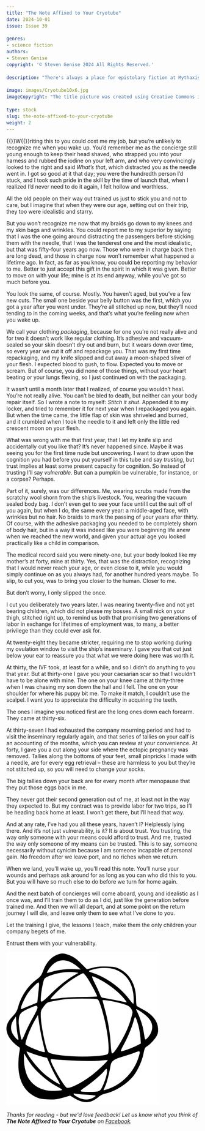 ```yaml
---
title: "The Note Affixed to Your Cryotube"
date: 2024-10-01
issue: Issue 39

genres:
- science fiction
authors:
- Steven Genise
copyright: '© Steven Genise 2024 All Rights Reserved.'

description: "There's always a place for epistolary fiction at Mythaxis – there's something special about a story which is also the document itself. Hope I haven't written that before. Anyway, now Steven Genise adds to our little cache of documentation. Have you ever woken up to find a message waiting for you? Evidence of existence going on, in a sense, without you?"

image: images/Cryotube10x6.jpg
imageCopyright: "The title picture was created using Creative Commons images by [Rodlon Kutsalev](https://www.pexels.com/photo/white-and-brown-round-frame-7911758/), [Maria Orlova](https://www.pexels.com/photo/old-shabby-cabin-with-combination-lock-and-round-windows-4947133/), [Ron Lach](https://www.pexels.com/photo/a-palm-behind-the-smoke-glass-8259335/), and [Pixabay](https://www.pexels.com/photo/white-card-on-gray-denim-pants-pouch-164605/) - many thanks!"

type: stock
slug: the-note-affixed-to-your-cryotube
weight: 2
---
```


{{<glyph>}}W{{</glyph>}}riting this to you could cost me my job, but you’re unlikely to recognize me when you wake up. You’d remember me as the concierge still young enough to keep their head shaved, who strapped you into your harness and rubbed the iodine on your left arm, and who very convincingly looked to the right and said *What’s that*, which distracted you as the needle went in. I got so good at it that day; you were the hundredth person I’d stuck, and I took such pride in the skill by the time of launch that, when I realized I’d never need to do it again, I felt hollow and worthless.

All the old people on their way out trained us just to stick you and not to care, but I imagine that when they were our age, setting out on their trip, they too were idealistic and starry.

But you won’t recognize me now that my braids go down to my knees and my skin bags and wrinkles. You could report me to my superior by saying that I was the one going around distracting the passengers before sticking them with the needle, that I was the tenderest one and the most idealistic, but that was fifty-four years ago now. Those who were in charge back then are long dead, and those in charge now won’t remember what happened a lifetime ago. In fact, as far as you know, you could be reporting my behavior to me. Better to just accept this gift in the spirit in which it was given. Better to move on with your life; mine is at its end anyway, while you’ve got so much before you.

You look the same, of course. Mostly. You haven’t aged, but you’ve a few new cuts. The small one beside your belly button was the first, which you got a year after you went under. They’re all stitched up now, but they’ll need tending to in the coming weeks, and that’s what you’re feeling now when you wake up.

We call your clothing *packaging*, because for one you’re not really alive and for two it doesn’t work like regular clothing. It’s adhesive and vacuum-sealed so your skin doesn’t dry out and burn, but it wears down over time, so every year we cut it off and repackage you. That was my first time repackaging, and my knife slipped and cut away a moon-shaped sliver of your flesh. I expected blood to gush, to flow. Expected you to move or scream. But of course, you did none of those things, without your heart beating or your lungs flexing, so I just continued on with the packaging.

It wasn’t until a month later that I realized, of course you wouldn’t heal. You’re not really alive. You can’t be bled to death, but neither can your body repair itself. So I wrote a note to myself: *Stitch it shut*. Appended it to my locker, and tried to remember it for next year when I repackaged you again. But when the time came, the little flap of skin was shriveled and burned, and it crumbled when I took the needle to it and left only the little red crescent moon on your flesh.

What was wrong with me that first year, that I let my knife slip and accidentally cut you like that? It’s never happened since. Maybe it was seeing you for the first time nude but uncowering. I want to draw upon the cognition you had before you put yourself in this tube and say *trusting*, but trust implies at least some present capacity for cognition. So instead of trusting I’ll say *vulnerable*. But can a pumpkin be vulnerable, for instance, or a corpse? Perhaps.

Part of it, surely, was our differences. Me, wearing scrubs made from the scratchy wool shorn from the ship’s livestock. You, wearing the vacuum sealed body bag. I don’t even get to see your face until I cut the suit off of you again, but when I do, the same every year: a middle-aged face, with wrinkles but no hair. No braids to mark the passing of your years after thirty. Of course, with the adhesive packaging you needed to be completely shorn of body hair, but in a way it was indeed like you were beginning life anew when we reached the new world, and given your actual age you looked practically like a child in comparison.

The medical record said you were ninety-one, but your body looked like my mother’s at forty, mine at thirty. Yes, that was the distraction, recognizing that I would never reach your age, or even close to it, while you would simply continue on as you always had, for another hundred years maybe. To slip, to cut you, was to bring you closer to the human. Closer to me.

But don’t worry, I only slipped the once.

I cut you deliberately two years later. I was nearing twenty-five and not yet bearing children, which did not please my bosses. A small nick on your thigh, stitched right up, to remind us both that promising two generations of labor in exchange for lifetimes of employment was, to many, a better privilege than they could ever ask for.

At twenty-eight they became stricter, requiring me to stop working during my ovulation window to visit the ship’s inseminary. I gave you that cut just below your ear to reassure you that what we were doing here was worth it.

At thirty, the IVF took, at least for a while, and so I didn’t do anything to you that year. But at thirty-one I gave you your caesarian scar so that I wouldn’t have to be alone with mine. The one on your knee came at thirty-three when I was chasing my son down the hall and I fell. The one on your shoulder for where his puppy bit me. To make it match, I couldn’t use the scalpel. I want you to appreciate the difficulty in acquiring the teeth.

The ones I imagine you noticed first are the long ones down each forearm. They came at thirty-six.

At thirty-seven I had exhausted the company mourning period and had to visit the inseminary regularly again, and that series of tallies on your calf is an accounting of the months, which you can review at your convenience. At forty, I gave you a cut along your side where the ectopic pregnancy was removed. Tallies along the bottoms of your feet, small pinpricks I made with a needle, are for every egg retrieval – these are harmless to you but they’re not stitched up, so you will need to change your socks.

The big tallies down your back are for every month after menopause that they put those eggs back in me.

They never got their second generation out of me, at least not in the way they expected to. But my contract was to provide labor for two trips, so I’ll be heading back home at least. I won’t get there, but I’ll head that way.

And at any rate, I’ve had you all these years, haven’t I? Helplessly lying there. And it’s not just vulnerability, is it? It *is* about trust. You trusting, the way only someone with your means could afford to trust. And me, trusted the way only someone of my means can be trusted. This is to say, someone necessarily without cynicim because I am someone incapable of personal gain. No freedom after we leave port, and no riches when we return.

When we land, you’ll wake up, you’ll read this note. You’ll nurse your wounds and perhaps ask around for as long as you can who did this to you. But you will have so much else to do before we turn for home again.

And the next batch of concierges will come aboard, young and idealistic as I once was, and I’ll train them to do as I did, just like the generation before trained me. And then we will all depart, and at some point on the return journey I will die, and leave only them to see what I’ve done to you.

Let the training I give, the lessons I teach, make them the only children your company begets of me.

Entrust them with your vulnerability.

![Orbit-lrg](images/Orbit.svg)

*Thanks for reading - but we'd love feedback! Let us know what you think of **The Note Affixed to Your Cryotube** on [Facebook](https://www.facebook.com/MythaxisMagazine/posts/).*
